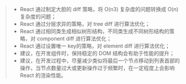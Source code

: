 >- React 通过制定大胆的 diff 策略，将 O(n3) 复杂度的问题转换成 O(n) 复杂度的问题；
>- React 通过分层求异的策略，对 tree diff 进行算法优化；
>- React 通过相同类生成相似树形结构，不同类生成不同树形结构的策略，对 component diff 进行算法优化；
>- React 通过设置唯一 key的策略，对 element diff 进行算法优化；
>- 建议，在开发组件时，保持稳定的 DOM 结构会有助于性能的提升；
>- 建议，在开发过程中，尽量减少类似将最后一个节点移动到列表首部的操作，当节点数量过大或更新操作过于频繁时，在一定程度上会影响 React 的渲染性能。
